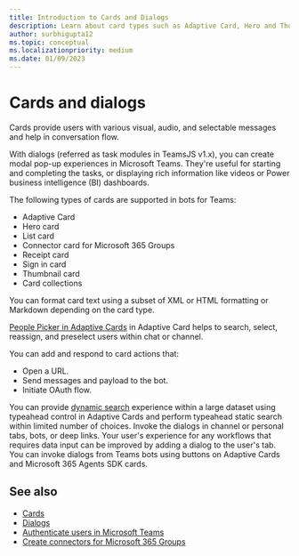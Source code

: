 ```yaml
---
title: Introduction to Cards and Dialogs
description: Learn about card types such as Adaptive Card, Hero and Thumbnail cards supported in bots for Teams and their actions, format cards, and invoke dialogs.
author: surbhigupta12
ms.topic: conceptual
ms.localizationpriority: medium
ms.date: 01/09/2023
---
```


# Cards and dialogs

Cards provide users with various visual, audio, and selectable messages and help in conversation flow.

With dialogs (referred as task modules in TeamsJS v1.x), you can create modal pop-up experiences in Microsoft Teams. They're useful for starting and completing the tasks, or displaying rich information like videos or Power business intelligence (BI) dashboards.

The following types of cards are supported in bots for Teams:

* Adaptive Card
* Hero card
* List card
* Connector card for Microsoft 365 Groups
* Receipt card
* Sign in card
* Thumbnail card
* Card collections

You can format card text using a subset of XML or HTML formatting or Markdown depending on the card type.

[People Picker in Adaptive Cards](cards/people-picker.md) in Adaptive Card helps to search, select, reassign, and preselect users within chat or channel.

You can add and respond to card actions that:

* Open a URL.
* Send messages and payload to the bot.
* Initiate OAuth flow.

You can provide [dynamic search](cards/dynamic-search.md#dynamic-typeahead-search) experience within a large dataset using typeahead control in Adaptive Cards and perform typeahead static search within limited number of choices. Invoke the dialogs in channel or personal tabs, bots, or deep links. Your user's experience for any workflows that requires data input can be improved by adding a dialog to the user's tab. You can invoke dialogs from Teams bots using buttons on Adaptive Cards and Microsoft 365 Agents SDK cards.

## See also

* [Cards](~/task-modules-and-cards/what-are-cards.md)
* [Dialogs](~/task-modules-and-cards/what-are-task-modules.md)
* [Authenticate users in Microsoft Teams](../concepts/authentication/authentication.md)
* [Create connectors for Microsoft 365 Groups](../webhooks-and-connectors/how-to/connectors-creating.md)
